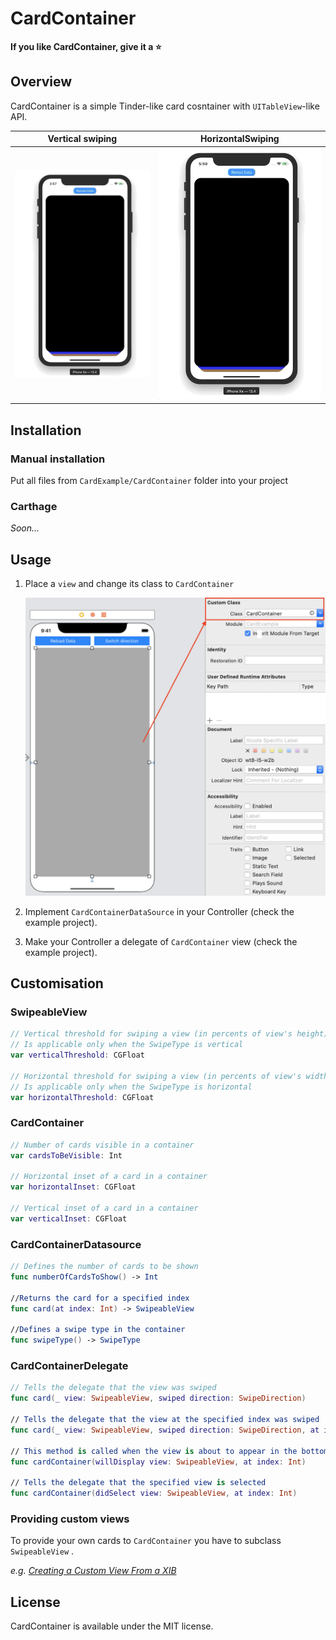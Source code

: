 # CardContainer

**If you like CardContainer, give it a ⭐**



## Overview

CardContainer is a simple Tinder-like card cosntainer with `UITableView`-like API.

|                  Vertical swiping                  |                   HorizontalSwiping                   |
| :------------------------------------------------: | :---------------------------------------------------: |
| ![Vertical swiping](./Screenshots/CardExmaple.gif) | ![Horizontal swiping](./Screenshots/CardExample1.gif) |





## Installation

### Manual installation

Put all files from `CardExample/CardContainer` folder into your project



### Carthage

*Soon...*



## Usage

1. Place a `view`  and change its class to `CardContainer`

   ![image-20190805173006508](./Screenshots/CardExample2.png)

2. Implement `CardContainerDataSource` in your Controller (check the example project).

3. Make your Controller a delegate of `CardContainer` view (check the example project).

## Customisation

### SwipeableView

```swift
// Vertical threshold for swiping a view (in percents of view's height)
// Is applicable only when the SwipeType is vertical
var verticalThreshold: CGFloat

// Horizontal threshold for swiping a view (in percents of view's width)
// Is applicable only when the SwipeType is horizontal
var horizontalThreshold: CGFloat
```

### CardContainer

```swift
// Number of cards visible in a container
var cardsToBeVisible: Int

// Horizontal inset of a card in a container
var horizontalInset: CGFloat

// Vertical inset of a card in a container
var verticalInset: CGFloat
```

### CardContainerDatasource

```swift
// Defines the number of cards to be shown
func numberOfCardsToShow() -> Int

//Returns the card for a specified index
func card(at index: Int) -> SwipeableView

//Defines a swipe type in the container
func swipeType() -> SwipeType
```

### CardContainerDelegate

```swift
// Tells the delegate that the view was swiped
func card(_ view: SwipeableView, swiped direction: SwipeDirection)

// Tells the delegate that the view at the specified index was swiped
func card(_ view: SwipeableView, swiped direction: SwipeDirection, at index: Int)

// This method is called when the view is about to appear in the bottom of the card stack.
func cardContainer(willDisplay view: SwipeableView, at index: Int)

// Tells the delegate that the specified view is selected
func cardContainer(didSelect view: SwipeableView, at index: Int)
```

### Providing custom views

To provide your own cards to `CardContainer` you have to subclass `SwipeableView` .

*e.g. [Creating a Custom View From a XIB](https://medium.com/better-programming/swift-3-creating-a-custom-view-from-a-xib-ecdfe5b3a960)*



## License

CardContainer is available under the MIT license.
